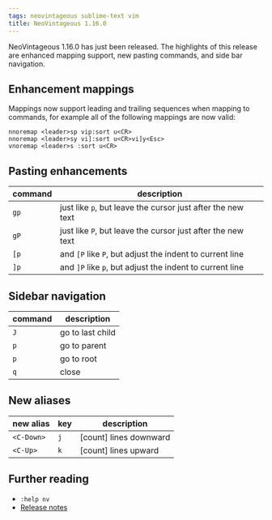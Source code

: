 ```yaml
---
tags: neovintageous sublime-text vim
title: NeoVintageous 1.16.0
---
```


NeoVintageous 1.16.0 has just been released. The highlights of this release are enhanced mapping support, new pasting commands, and side bar navigation.

## Enhancement mappings

Mappings now support leading and trailing sequences when mapping to commands, for example all of the following mappings are now valid:

```vim
nnoremap <leader>sp vip:sort u<CR>
nnoremap <leader>sy vi]:sort u<CR>vi]y<Esc>
vnoremap <leader>s :sort u<CR>
```

## Pasting enhancements

command | description
------- | -----------
`gp` | just like `p`, but leave the cursor just after the new text
`gP` | just like `P`, but leave the cursor just after the new text
`[p` | and `[P` like `P`, but adjust the indent to current line
`]p` | and `]P` like `p`, but adjust the indent to current line

## Sidebar navigation

command | description
------- | -----------
`J` | go to last child
`p` | go to parent
`p` | go to root
`q` | close

## New aliases

new alias | key | description
--------- | --- | -----------
`<C-Down>` | `j` | \[count\] lines downward
`<C-Up>` | `k` | \[count\] lines upward

## Further reading

* `:help nv`
* [Release notes](https://github.com/NeoVintageous/NeoVintageous/releases/tag/1.16.0)
